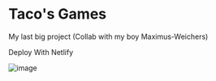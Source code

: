 # Taco's Games

My last big project (Collab with my boy Maximus-Weichers)

Deploy With Netlify

![image](https://github.com/Tacogamerman/Taco-Games/assets/119009502/d10b05e9-3c0f-4edd-9844-f63afa23b440)

